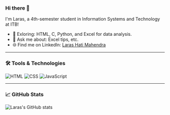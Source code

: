 ### Hi there 👋

I'm Laras, a 4th-semester student in Information Systems and Technology at ITB! 

- 🌱  Exloring: HTML, C, Python, and Excel for data analysis.
- 💬 Ask me about: Excel tips, etc.
- 🌐 Find me on LinkedIn: [Laras Hati Mahendra](https://www.linkedin.com/in/laras-hati-mahendra-548b47247/)

---

### 🛠️ Tools & Technologies
![HTML](https://img.shields.io/badge/HTML5-E34F26?style=flat-square&logo=html5&logoColor=white)
![CSS](https://img.shields.io/badge/CSS3-1572B6?style=flat-square&logo=css3&logoColor=white)
![JavaScript](https://img.shields.io/badge/JavaScript-F7DF1E?style=flat-square&logo=javascript&logoColor=black)

---

### 📈 GitHub Stats
![Laras's GitHub stats](https://github-readme-stats.vercel.app/api?username=larashtm&show_icons=true&theme=radical)
